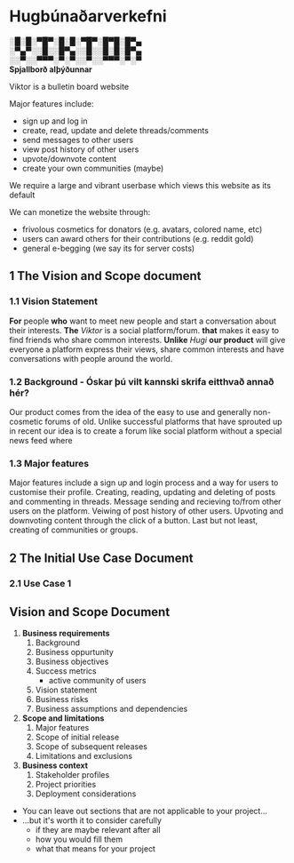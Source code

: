 # Hugbúnaðarverkefni

**░█░█░▀█▀░█░█░▀█▀░█▀█░█▀▄**  
**░▀▄▀░░█░░█▀▄░░█░░█░█░█▀▄**  
**░░▀░░▀▀▀░▀░▀░░▀░░▀▀▀░▀░▀**  
**Spjallborð alþýðunnar**

Viktor is a bulletin board website

Major features include:
* sign up and log in
* create, read, update and delete threads/comments
* send messages to other users
* view post history of other users
* upvote/downvote content
* create your own communities (maybe)

We require a large and vibrant userbase which views this website as its default

We can monetize the website through:
* frivolous cosmetics for donators (e.g. avatars, colored name, etc)
* users can award others for their contributions (e.g. reddit gold)
* general e-begging (we say its for server costs)

## 1 The Vision and Scope document

### 1.1 Vision Statement
**For** people 
**who** want to meet new people and start a conversation about their interests.
**The** *Viktor* is a social platform/forum.
**that** makes it easy to find friends who share common interests.
**Unlike** *Hugi* 
**our product** will give everyone a platform express their views, share common interests and have conversations with people around the world.

### 1.2 Background - Óskar þú vilt kannski skrifa eitthvað annað hér?
Our product comes from the idea of the easy to use and generally non-cosmetic forums of old. Unlike successful platforms that have sprouted up in recent our idea is to create a forum like social platform without a special news feed where

### 1.3 Major features
Major features include a sign up and login process and a way for users to customise their profile. Creating, reading, updating and deleting of posts and commenting in threads. Message sending and recieving to/from other users on the platform. Veiwing of post history of other users. Upvoting and downvoting content through the click of a button. Last but not least, creating of communities or groups.

## 2 The Initial Use Case Document

### 2.1 Use Case 1




## Vision and Scope Document
1. **Business requirements**
	1. Background
	2. Business oppurtunity
	3. Business objectives
	4. Success metrics
		* active community of users
	5. Vision statement
	6. Business risks
	7. Business assumptions and dependencies
2. **Scope and limitations**
	1. Major features
	2. Scope of initial release
	3. Scope of subsequent releases
	4. Limitations and exclusions
3. **Business context**
	1. Stakeholder profiles
	2. Project priorities
	3. Deployment considerations

* You can leave out sections that are not applicable to your project...
* ...but it's worth it to consider carefully
	 * if they are maybe relevant after all
	 * how you would fill them
	 * what that means for your project
